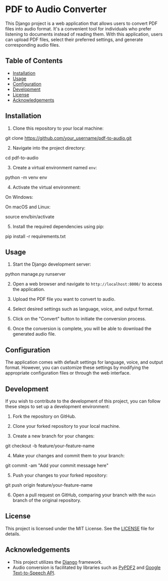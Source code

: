 # PDF to Audio Converter

This Django project is a web application that allows users to convert PDF files into audio format. It's a convenient tool for individuals who prefer listening to documents instead of reading them. With this application, users can upload PDF files, select their preferred settings, and generate corresponding audio files.

## Table of Contents

- [Installation](#installation)
- [Usage](#usage)
- [Configuration](#configuration)
- [Development](#development)
- [License](#license)
- [Acknowledgements](#acknowledgements)

## Installation

1. Clone this repository to your local machine:

git clone https://github.com/your_username/pdf-to-audio.git


2. Navigate into the project directory:

cd pdf-to-audio


3. Create a virtual environment named `env`:

python -m venv env


4. Activate the virtual environment:

On Windows:


On macOS and Linux:

source env/bin/activate


5. Install the required dependencies using pip:

pip install -r requirements.txt


## Usage

1. Start the Django development server:

python manage.py runserver


2. Open a web browser and navigate to `http://localhost:8000/` to access the application.

3. Upload the PDF file you want to convert to audio.

4. Select desired settings such as language, voice, and output format.

5. Click on the "Convert" button to initiate the conversion process.

6. Once the conversion is complete, you will be able to download the generated audio file.

## Configuration

The application comes with default settings for language, voice, and output format. However, you can customize these settings by modifying the appropriate configuration files or through the web interface.

## Development

If you wish to contribute to the development of this project, you can follow these steps to set up a development environment:

1. Fork the repository on GitHub.

2. Clone your forked repository to your local machine.

3. Create a new branch for your changes:

git checkout -b feature/your-feature-name


4. Make your changes and commit them to your branch:

git commit -am "Add your commit message here"


5. Push your changes to your forked repository:

git push origin feature/your-feature-name


6. Open a pull request on GitHub, comparing your branch with the `main` branch of the original repository.

## License

This project is licensed under the MIT License. See the [LICENSE](LICENSE) file for details.

## Acknowledgements

- This project utilizes the [Django](https://www.djangoproject.com/) framework.
- Audio conversion is facilitated by libraries such as [PyPDF2](https://pythonhosted.org/PyPDF2/) and [Google Text-to-Speech API](https://cloud.google.com/text-to-speech).
